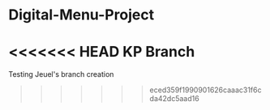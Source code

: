 # Digital-Menu-Project
<<<<<<< HEAD
KP Branch
=======

Testing Jeuel's branch creation
>>>>>>> eced359f1990901626caaac31f6cda42dc5aad16
